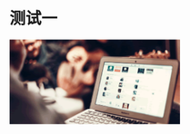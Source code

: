 # 测试一
<a href="https://mrlu126.github.io/MyFirstTest/"><img width="300" height="150" alt="" src="https://github.com/MRlu126/MyFirstTest/blob/master/img/task.gif"/></a>
